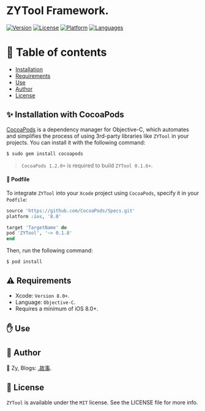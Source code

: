 # ZYTool Framework.

[![Version](https://img.shields.io/cocoapods/v/ZYTool.svg?style=flat)](http://cocoapods.org/pods/ZYTool)
[![License](https://img.shields.io/cocoapods/l/ZYTool.svg?style=flat)](http://cocoapods.org/pods/ZYTool)
[![Platform](https://img.shields.io/badge/platform-iOS%208%2B-blue.svg?style=flat)](http://cocoapods.org/pods/ZYTool)
[![Languages](https://img.shields.io/badge/language-Objective--C-FF69B4.svg?style=plastic)](#)

# 💖 Table of contents
* [Installation](#-installation-with-cocoapods)
* [Requirements](#️-requirements)
* [Use](#-use)
* [Author](#-author)
* [License](#--license)

## ✨ Installation with CocoaPods

[CocoaPods](http://cocoapods.org) is a dependency manager for Objective-C, which automates and simplifies the process of using 3rd-party libraries like `ZYTool` in your projects. You can install it with the following command:

```bash
$ sudo gem install cocoapods
```

> `CocoaPods 1.2.0+` is required to build `ZYTool 0.1.6+`.

#### 📃 Podfile

To integrate `ZYTool` into your `Xcode` project using `CocoaPods`, specify it in your `Podfile`:

```ruby
source 'https://github.com/CocoaPods/Specs.git'
platform :ios, '8.0'

target 'TargetName' do
pod 'ZYTool', '~> 0.1.8'
end
```

Then, run the following command:

```bash
$ pod install
```

## ⚠️ Requirements

* Xcode: `Version 8.0+`.
* Language: `Objective-C`.
* Requires a minimum of iOS 8.0+.

## ✋ Use

## 👑 Author

👱 Zy, Blogs: [.故事](http://www.cnblogs.com/Zy-iOS-GS/).

## 🔑  License

`ZYTool` is available under the `MIT` license. See the LICENSE file for more info.
